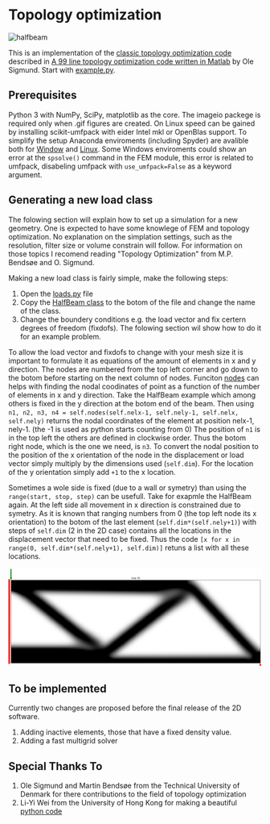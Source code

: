 # Topology optimization #

![halfbeam](./img/topopt.gif)

This is an implementation of the [classic topology optimization code](http://www.topopt.dtu.dk/) described in [A 99 line topology optimization code written in Matlab](http://www.topopt.dtu.dk/files/matlab.pdf) by Ole Sigmund.
Start with [example.py](src/example.py).

## Prerequisites ##
Python 3 with NumPy, SciPy, matplotlib as the core. The imageio packege is required only when .gif figures are created. On Linux speed can be gained by installing scikit-umfpack with eider Intel mkl or OpenBlas support. To simplify the setup Anaconda enviroments (including Spyder) are avalible both for [Window](topopt/anaconda/TopOpt_Windows.yml) and [Linux](topopt/anaconda/TopOpt_Linux.yml). Some Windows enviroments could show an error at the `spsolve()` command in the FEM module, this error is related to umfpack, disabeling umfpack with `use_umfpack=False` as a keyword argument.

## Generating a new load class ##
The folowing section will explain how to set up a simulation for a new geometry. One is expected to have some knowlege of FEM and topology optimization. No explanation on the simplation settings, such as the resolution, filter size or volume constrain will follow. For information on those topics I recomend reading "Topology Optimization" from M.P. Bends&#248;e and O. Sigmund.

Making a new load class is fairly simple, make the following steps:
 1. Open the [loads.py](topopt/src/loads.py) file
 2. Copy the [HalfBeam class](https://github.com/AJJLagerweij/topopt/blob/1ef7adf60cc21a4467f51391ff65db5c5831ac3a/src/loads.py#L82-L97) to the botom of the file and change the name of the class.
 3. Change the boundery conditions e.g. the load vector and fix certern degrees of freedom (fixdofs). The folowing section wil show how to do it for an example problem.

To allow the load vector and fixdofs to change with your mesh size it is important to formulate it as equations of the amount of elements in x and y direction. The nodes are numbered from the top left corner and go down to the botom before starting on the next column of nodes. Funciton [nodes](https://github.com/AJJLagerweij/topopt/blob/1ef7adf60cc21a4467f51391ff65db5c5831ac3a/src/loads.py#L27) can helps with finding the nodal coodinates of point as a function of the number of elements in x and y direction. Take the HalfBeam example which among others is fixed in the y direction at the botom end of the beam. Then using `n1, n2, n3, n4 = self.nodes(self.nelx-1, self.nely-1, self.nelx, self.nely)` returns the nodal coordinates of the element at position nelx-1, nely-1. (the -1 is used as python starts counting from 0) The position of `n1` is in the top left the others are defined in clockwise order. Thus the botom right node, which is the one we need, is `n3`. To convert the nodal position to the position of the x orientation of the node in the displacement or load vector simply multiply by the dimensions used (`self.dim`). For the location of the y orientation simply add `+1` to the x location.

Sometimes a wole side is fixed (due to a wall or symetry) than using the `range(start, stop, step)` can be usefull. Take for exapmle the HalfBeam again. At the left side all movement in x direction is constrained due to symetry. As it is known that ranging numbers from 0 (the top left node its x orientation) to the botom of the last element (`self.dim*(self.nely+1)`) with steps of `self.dim` (2 in the 2D case) contains all the locations in the displacement vector that need to be fixed. Thus the code `[x for x in range(0, self.dim*(self.nely+1), self.dim)]` retuns a list with all these locations. 

![HalfBeamFBD](img/FBDExample.png)

## To be implemented ##
Currently two changes are proposed before the final release of the 2D software.
 1. Adding inactive elements, those that have a fixed density value.
 2. Adding a fast multigrid solver

## Special Thanks To ##
 1. Ole Sigmund and Martin Bends&#248;e from the Technical University of Denmark for there contributions to the field of topology optimization
 2. Li-Yi Wei from the University of Hong Kong for making a beautiful [python code](https://github.com/1iyiwei/topopt)
